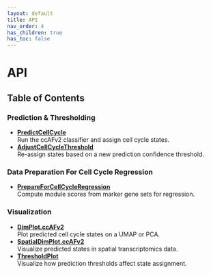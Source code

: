 ```yaml
---
layout: default
title: API
nav_order: 4
has_children: true
has_toc: false
---
```


# API

## Table of Contents

### Prediction & Thresholding
  - **[PredictCellCycle](https://plaisier-lab.github.io/ccafv2_R/src/PredictCellCycle.html)**  
    Run the ccAFv2 classifier and assign cell cycle states.
  - **[AdjustCellCycleThreshold](https://plaisier-lab.github.io/ccafv2_R/src/AdjustCellCycleThreshold.html)**  
    Re-assign states based on a new prediction confidence threshold.
    
### Data Preparation For Cell Cycle Regression 
  -  **[PrepareForCellCycleRegression](https://plaisier-lab.github.io/ccafv2_R/src/PrepareForCellCycleRegression.html)**  
    Compute module scores from marker gene sets for regression.  

### Visualization
  - **[DimPlot.ccAFv2](https://plaisier-lab.github.io/ccafv2_R/src/DimPlotccAFv2.html)**  
    Plot predicted cell cycle states on a UMAP or PCA.
  - **[SpatialDimPlot.ccAFv2](https://plaisier-lab.github.io/ccafv2_R/src/SpatialDimPlotccAFv2.html)**  
    Visualize predicted states in spatial transcriptomics data.  
  - **[ThresholdPlot](https://plaisier-lab.github.io/ccafv2_R/src/ThresholdPlot.html)**  
    Visualize how prediction thresholds affect state assignment.  

